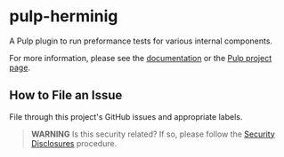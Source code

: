 # pulp-herminig

A Pulp plugin to run preformance tests for various internal components.

For more information, please see the [documentation](docs/index.rst) or the [Pulp project page](https://pulpproject.org/).


How to File an Issue
--------------------


File through this project's GitHub issues and appropriate labels.


> **WARNING** Is this security related? If so, please follow the [Security Disclosures](https://docs.pulpproject.org/pulpcore/bugs-features.html#security-bugs) procedure.
